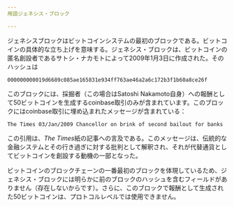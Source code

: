 ```yaml
---
用語ジェネシス・ブロック

---
```

ジェネシスブロックはビットコインシステムの最初のブロックである。ビットコインの具体的な立ち上げを意味する。ジェネシス・ブロックは、ビットコインの匿名創設者であるサトシ・ナカモトによって2009年1月3日に作成された。そのハッシュは

```text
000000000019d6689c085ae165831e934ff763ae46a2a6c172b3f1b60a8ce26f
```

このブロックには、採掘者（この場合はSatoshi Nakamoto自身）への報酬として50ビットコインを生成するcoinbase取引のみが含まれています。このブロックにはcoinbase取引に埋め込まれたメッセージが含まれている：

```text
The Times 03/Jan/2009 Chancellor on brink of second bailout for banks
```

この引用は、*The Times*紙の記事への言及である。このメッセージは、伝統的な金融システムとその行き過ぎに対する批判として解釈され、それが代替通貨としてビットコインを創設する動機の一部となった。

ビットコインのブロックチェーンの一番最初のブロックを体現しているため、ジェネシス・ブロックには明らかに前のブロックのハッシュを含むフィールドがありません（存在しないからです）。さらに、このブロックで報酬として生成された50ビットコインは、プロトコルレベルでは使用できません。
